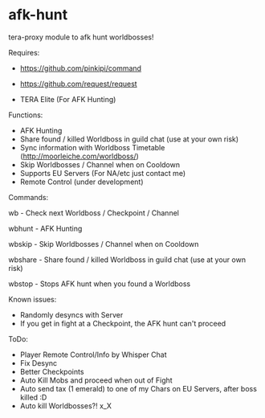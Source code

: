 # afk-hunt
tera-proxy module to afk hunt worldbosses!

Requires:

- https://github.com/pinkipi/command
- https://github.com/request/request

- TERA Elite (For AFK Hunting)

Functions:
- AFK Hunting
- Share found / killed Worldboss in guild chat (use at your own risk)
- Sync information with Worldboss Timetable (http://moorleiche.com/worldboss/)
- Skip Worldbosses / Channel when on Cooldown
- Supports EU Servers (For NA/etc just contact me)
- Remote Control (under development)

Commands:

wb - Check next Worldboss / Checkpoint / Channel

wbhunt - AFK Hunting

wbskip - Skip Worldbosses / Channel when on Cooldown

wbshare - Share found / killed Worldboss in guild chat (use at your own risk)

wbstop - Stops AFK hunt when you found a Worldboss

Known issues:

- Randomly desyncs with Server
- If you get in fight at a Checkpoint, the AFK hunt can't proceed

ToDo:

- Player Remote Control/Info by Whisper Chat
- Fix Desync
- Better Checkpoints
- Auto Kill Mobs and proceed when out of Fight
- Auto send tax (1 emerald) to one of my Chars on EU Servers, after boss killed :D
- Auto kill Worldbosses?! x_X
